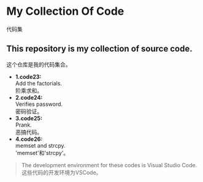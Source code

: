 # My Collection Of Code  
代码集
## This repository is my collection of source code.  
这个仓库是我的代码集合。
- **1.code23:**  
  Add the factorials.  
  阶乘求和。
- **2.code24:**  
  Verifies password.  
  密码验证。
- **3.code25:**  
  Prank.  
  恶搞代码。
- **4.code26:**  
  memset and strcpy.  
  'memset'和'strcpy'。
> The development environment for these codes is Visual Studio Code.  
> 这些代码的开发环境为VSCode。
